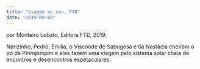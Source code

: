 ```yaml
---
title: "Viagem ao céu, FTD"
date: "2019-09-03"
---
```


por Monteiro Lobato, Editora FTD, 2019.

Narizinho, Pedro, Emília, o Visconde de Sabugosa e tia Nastácia cheiram o pó de Pirimpimpim e eles fazem uma viagem pelo sistema solar cheia de encontros e desencontros espetaculares.
